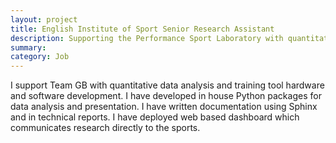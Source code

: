 ```yaml
---
layout: project
title: English Institute of Sport Senior Research Assistant
description: Supporting the Performance Sport Laboratory with quantitative analysis and data science
summary: 
category: Job
---
```


I support Team GB with quantitative data analysis and training tool hardware and software development. I have developed in house Python packages for data analysis and presentation. I have written documentation using Sphinx and in technical reports. I have deployed web based dashboard which communicates research directly to the sports.

